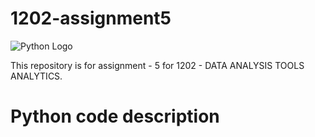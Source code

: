 # 1202-assignment5

![Python Logo](https://www.python.org/static/community_logos/python-logo.png "Sample inline image")

This repository is for assignment - 5 for 1202 - DATA ANALYSIS TOOLS ANALYTICS.

# Python code description
